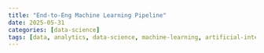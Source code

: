 ```yaml
---
title: "End-to-Eng Machine Learning Pipeline"
date: 2025-05-31
categories: [data-science]
tags: [data, analytics, data-science, machine-learning, artificial-intelligence]
---
```

